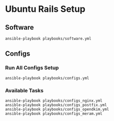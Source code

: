 # Ubuntu Rails Setup

## Software

```
ansible-playbook playbooks/software.yml
```

## Configs

### Run All Configs Setup

```
ansible-playbook playbooks/configs.yml
```

### Available Tasks

```
ansible-playbook playbooks/configs_nginx.yml
ansible-playbook playbooks/configs_postfix.yml
ansible-playbook playbooks/configs_opendkim.yml
ansible-playbook playbooks/configs_meram.yml
```
